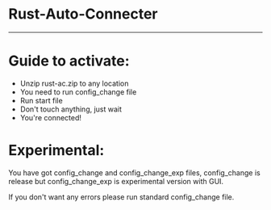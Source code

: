 # Rust-Auto-Connecter
---
# Guide to activate:
- Unzip rust-ac.zip to any location
- You need to run config_change file
- Run start file
- Don't touch anything, just wait
- You're connected!
# Experimental:
You have got config_change and config_change_exp files, config_change is release but config_change_exp is experimental version with GUI.

If you don't want any errors please run standard config_change file.
